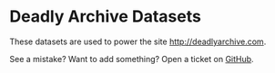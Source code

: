 # Deadly Archive Datasets

These datasets are used to power the site http://deadlyarchive.com.

See a mistake? Want to add something? Open a ticket on [GitHub](https://github.com/deadlyarchive/deadlyarchive-data/issues).